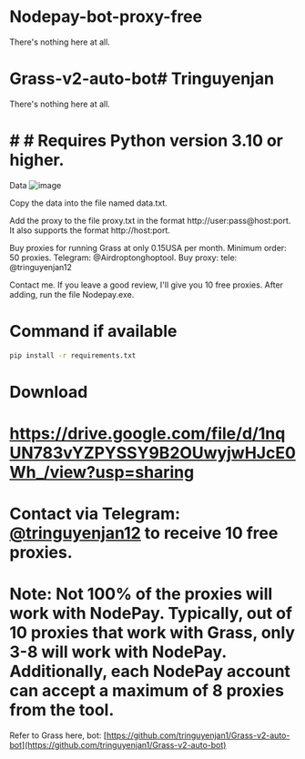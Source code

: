 # Nodepay-bot-proxy-free
There's nothing here at all.


# Grass-v2-auto-bot# Tringuyenjan
There's nothing here at all.
# # # Requires Python version 3.10 or higher.
Data 
![image](https://github.com/user-attachments/assets/38caa0e6-b540-4412-96d2-8fa7620203a9)


Copy the data into the file named data.txt.

Add the proxy to the file proxy.txt in the format http://user:pass@host:port. It also supports the format http://host:port.

Buy proxies for running Grass at only 0.15USA per month. Minimum order: 50 proxies.
Telegram: @Airdroptonghoptool. Buy proxy:  tele: @tringuyenjan12


Contact me. If you leave a good review, I'll give you 10 free proxies.
After adding, run the file Nodepay.exe.

# Command if available
```bash
pip install -r requirements.txt
```
# Download
 # https://drive.google.com/file/d/1nqUN783vYZPYSSY9B2OUwyjwHJcE0Wh_/view?usp=sharing

# Contact via Telegram: [@tringuyenjan12](https://t.me/tringuyenjan12) to receive 10 free proxies.

# Note: Not 100% of the proxies will work with NodePay. Typically, out of 10 proxies that work with Grass, only 3-8 will work with NodePay. Additionally, each NodePay account can accept a maximum of 8 proxies from the tool.

Refer to Grass here, bot: [https://github.com/tringuyenjan1/Grass-v2-auto-bot](https://github.com/tringuyenjan1/Grass-v2-auto-bot)
